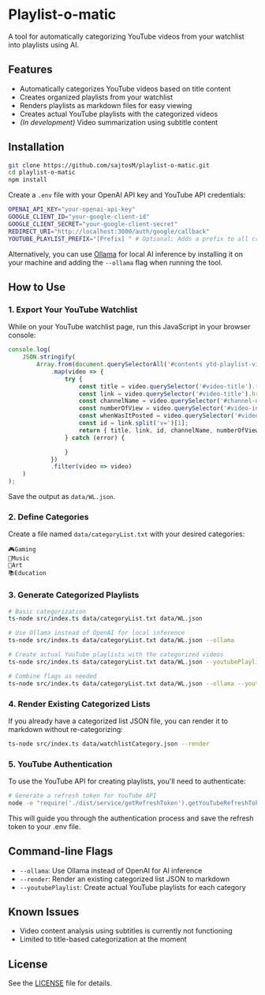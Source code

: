 # Playlist-o-matic

A tool for automatically categorizing YouTube videos from your watchlist into playlists using AI.

## Features

- Automatically categorizes YouTube videos based on title content
- Creates organized playlists from your watchlist
- Renders playlists as markdown files for easy viewing
- Creates actual YouTube playlists with the categorized videos
- *(In development)* Video summarization using subtitle content

## Installation

```sh
git clone https://github.com/sajtosM/playlist-o-matic.git
cd playlist-o-matic
npm install
```

Create a `.env` file with your OpenAI API key and YouTube API credentials:

```sh
OPENAI_API_KEY="your-openai-api-key"
GOOGLE_CLIENT_ID="your-google-client-id"
GOOGLE_CLIENT_SECRET="your-google-client-secret"
REDIRECT_URI="http://localhost:3000/auth/google/callback"
YOUTUBE_PLAYLIST_PREFIX="[Prefix] " # Optional: Adds a prefix to all created playlist names
```

Alternatively, you can use [Ollama](https://ollama.ai/) for local AI inference by installing it on your machine and adding the `--ollama` flag when running the tool.

## How to Use

### 1. Export Your YouTube Watchlist

While on your YouTube watchlist page, run this JavaScript in your browser console:

```js
console.log(
    JSON.stringify(
        Array.from(document.querySelectorAll('#contents ytd-playlist-video-renderer'))
            .map(video => {
                try {
                    const title = video.querySelector('#video-title').textContent.trim();
                    const link = video.querySelector('#video-title').href;
                    const channelName = video.querySelector('#channel-name').querySelector('.yt-formatted-string').textContent.trim();
                    const numberOfView = video.querySelector('#video-info').querySelectorAll('.style-scope')[0].textContent.trim();
                    const whenWasItPosted = video.querySelector('#video-info').querySelectorAll('.style-scope')[2].textContent.trim();
                    const id = link.split('v=')[1];
                    return { title, link, id, channelName, numberOfView, whenWasItPosted };
                } catch (error) {

                }
            })
            .filter(video => video)
    )
);
```

Save the output as `data/WL.json`.

### 2. Define Categories

Create a file named `data/categoryList.txt` with your desired categories:

```
🎮Gaming
🎵Music
🎨Art
📚Education
```

### 3. Generate Categorized Playlists

```sh
# Basic categorization
ts-node src/index.ts data/categoryList.txt data/WL.json

# Use Ollama instead of OpenAI for local inference
ts-node src/index.ts data/categoryList.txt data/WL.json --ollama

# Create actual YouTube playlists with the categorized videos
ts-node src/index.ts data/categoryList.txt data/WL.json --youtubePlaylist

# Combine flags as needed
ts-node src/index.ts data/categoryList.txt data/WL.json --ollama --youtubePlaylist
```

### 4. Render Existing Categorized Lists

If you already have a categorized list JSON file, you can render it to markdown without re-categorizing:

```sh
ts-node src/index.ts data/watchlistCategory.json --render
```

### 5. YouTube Authentication

To use the YouTube API for creating playlists, you'll need to authenticate:

```sh
# Generate a refresh token for YouTube API
node -e "require('./dist/service/getRefreshToken').getYouTubeRefreshToken()"
```

This will guide you through the authentication process and save the refresh token to your .env file.

## Command-line Flags

- `--ollama`: Use Ollama instead of OpenAI for AI inference
- `--render`: Render an existing categorized list JSON to markdown
- `--youtubePlaylist`: Create actual YouTube playlists for each category

## Known Issues

- Video content analysis using subtitles is currently not functioning
- Limited to title-based categorization at the moment

## License

See the [LICENSE](LICENSE) file for details.
